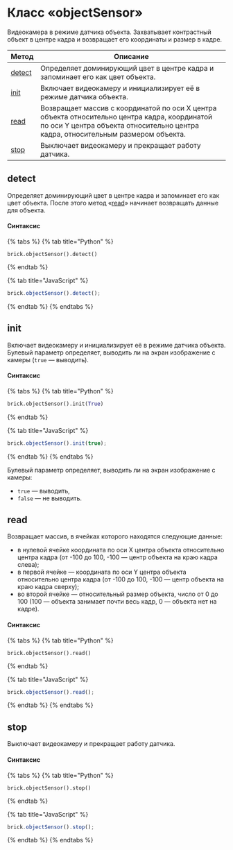 # Класс «objectSensor»

Видеокамера в режиме датчика объекта. Захватывает контрастный объект в центре кадра и возвращает его координаты и размер в кадре.

| Метод                                  | Описание                                                                                                                                                                          |
| -------------------------------------- | --------------------------------------------------------------------------------------------------------------------------------------------------------------------------------- |
| [detect](class-objectsensor.md#detect) | Определяет доминирующий цвет в центре кадра и запоминает его как цвет объекта.                                                                                                    |
| [init](class-objectsensor.md#init)     | Включает видеокамеру и инициализирует её в режиме датчика объекта.                                                                                                                |
| [read](class-objectsensor.md#read)     | Возвращает массив с координатой по оси X центра объекта относительно центра кадра, координатой по оси Y центра объекта относительно центра кадра, относительным размером объекта. |
| [stop](class-objectsensor.md#stop)     | Выключает видеокамеру и прекращает работу датчика.                                                                                                                                |

## detect

Определяет доминирующий цвет в центре кадра и запоминает его как цвет объекта. После этого метод «[read](class-objectsensor.md#read)» начинает возвращать данные для объекта.

#### Синтаксис

{% tabs %}
{% tab title="Python" %}
```
brick.objectSensor().detect()
```
{% endtab %}

{% tab title="JavaScript" %}
```javascript
brick.objectSensor().detect();
```
{% endtab %}
{% endtabs %}

## init

Включает видеокамеру и инициализирует её в режиме датчика объекта. Булевый параметр определяет, выводить ли на экран изображение с камеры (`true` — выводить).

#### Синтаксис

{% tabs %}
{% tab title="Python" %}
```python
brick.objectSensor().init(True)
```
{% endtab %}

{% tab title="JavaScript" %}
```javascript
brick.objectSensor().init(true);
```
{% endtab %}
{% endtabs %}

Булевый параметр определяет, выводить ли на экран изображение с камеры:

* `true` — выводить,
* `false` — не выводить.

## read

Возвращает массив, в ячейках которого находятся следующие данные:

* в нулевой ячейке координата по оси X центра объекта относительно центра кадра (от -100 до 100, -100 — центр объекта на краю кадра слева);
* в первой ячейке — координата по оси Y центра объекта относительно центра кадра (от -100 до 100, -100 — центр объекта на краю кадра сверху);
* во второй ячейке — относительный размер объекта, число от 0 до 100 (100 — объекта занимает почти весь кадр, 0 — объекта нет на кадре).

#### Синтаксис

{% tabs %}
{% tab title="Python" %}
```
brick.objectSensor().read()
```
{% endtab %}

{% tab title="JavaScript" %}
```javascript
brick.objectSensor().read();
```
{% endtab %}
{% endtabs %}

## stop

Выключает видеокамеру и прекращает работу датчика.

#### Синтаксис

{% tabs %}
{% tab title="Python" %}
```
brick.objectSensor().stop()
```
{% endtab %}

{% tab title="JavaScript" %}
```javascript
brick.objectSensor().stop();
```
{% endtab %}
{% endtabs %}
